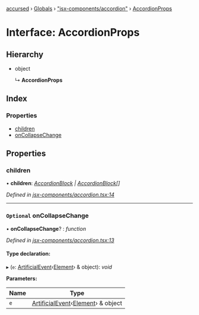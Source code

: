 [accursed](../README.md) › [Globals](../globals.md) › ["jsx-components/accordion"](../modules/_jsx_components_accordion_.md) › [AccordionProps](_jsx_components_accordion_.accordionprops.md)

# Interface: AccordionProps

## Hierarchy

* object

  ↳ **AccordionProps**

## Index

### Properties

* [children](_jsx_components_accordion_.accordionprops.md#children)
* [onCollapseChange](_jsx_components_accordion_.accordionprops.md#optional-oncollapsechange)

## Properties

###  children

• **children**: *[AccordionBlock](../classes/_jsx_components_accordion_.accordionblock.md) | [AccordionBlock](../classes/_jsx_components_accordion_.accordionblock.md)[]*

*Defined in [jsx-components/accordion.tsx:14](https://github.com/cancerberoSgx/accursed/blob/468bf3c/src/jsx-components/accordion.tsx#L14)*

___

### `Optional` onCollapseChange

• **onCollapseChange**? : *function*

*Defined in [jsx-components/accordion.tsx:13](https://github.com/cancerberoSgx/accursed/blob/468bf3c/src/jsx-components/accordion.tsx#L13)*

#### Type declaration:

▸ (`e`: [ArtificialEvent](_jsx_types_.artificialevent.md)‹[Element](_jsx_types_.__global.jsx.element.md)› & object): *void*

**Parameters:**

Name | Type |
------ | ------ |
`e` | [ArtificialEvent](_jsx_types_.artificialevent.md)‹[Element](_jsx_types_.__global.jsx.element.md)› & object |
